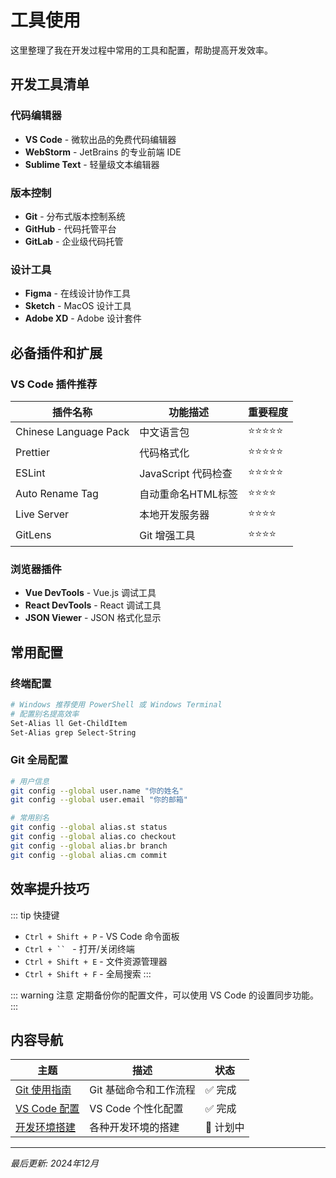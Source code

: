 # 工具使用

这里整理了我在开发过程中常用的工具和配置，帮助提高开发效率。

## 开发工具清单

### 代码编辑器
- **VS Code** - 微软出品的免费代码编辑器
- **WebStorm** - JetBrains 的专业前端 IDE
- **Sublime Text** - 轻量级文本编辑器

### 版本控制
- **Git** - 分布式版本控制系统
- **GitHub** - 代码托管平台
- **GitLab** - 企业级代码托管

### 设计工具
- **Figma** - 在线设计协作工具
- **Sketch** - MacOS 设计工具
- **Adobe XD** - Adobe 设计套件

## 必备插件和扩展

### VS Code 插件推荐
| 插件名称 | 功能描述 | 重要程度 |
|----------|----------|----------|
| Chinese Language Pack | 中文语言包 | ⭐⭐⭐⭐⭐ |
| Prettier | 代码格式化 | ⭐⭐⭐⭐⭐ |
| ESLint | JavaScript 代码检查 | ⭐⭐⭐⭐⭐ |
| Auto Rename Tag | 自动重命名HTML标签 | ⭐⭐⭐⭐ |
| Live Server | 本地开发服务器 | ⭐⭐⭐⭐ |
| GitLens | Git 增强工具 | ⭐⭐⭐⭐ |

### 浏览器插件
- **Vue DevTools** - Vue.js 调试工具
- **React DevTools** - React 调试工具
- **JSON Viewer** - JSON 格式化显示

## 常用配置

### 终端配置
```bash
# Windows 推荐使用 PowerShell 或 Windows Terminal
# 配置别名提高效率
Set-Alias ll Get-ChildItem
Set-Alias grep Select-String
```

### Git 全局配置
```bash
# 用户信息
git config --global user.name "你的姓名"
git config --global user.email "你的邮箱"

# 常用别名
git config --global alias.st status
git config --global alias.co checkout
git config --global alias.br branch
git config --global alias.cm commit
```

## 效率提升技巧

::: tip 快捷键
- `Ctrl + Shift + P` - VS Code 命令面板
- `Ctrl + `` ` - 打开/关闭终端
- `Ctrl + Shift + E` - 文件资源管理器
- `Ctrl + Shift + F` - 全局搜索
:::

::: warning 注意
定期备份你的配置文件，可以使用 VS Code 的设置同步功能。
:::

## 内容导航

| 主题 | 描述 | 状态 |
|------|------|------|
| [Git 使用指南](./git-guide) | Git 基础命令和工作流程 | ✅ 完成 |
| [VS Code 配置](./vscode-setup) | VS Code 个性化配置 | ✅ 完成 |
| [开发环境搭建](./dev-environment) | 各种开发环境的搭建 | 📝 计划中 |

---

*最后更新: 2024年12月*
